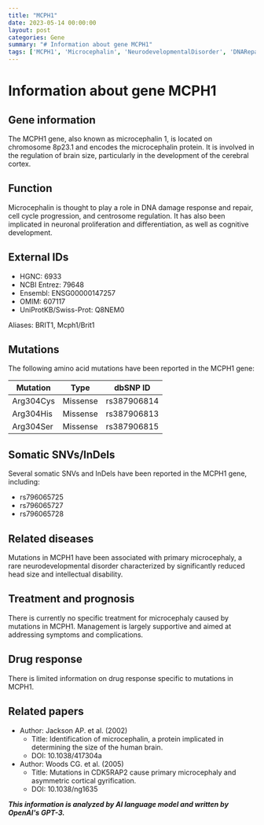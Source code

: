 ```yaml
---
title: "MCPH1"
date: 2023-05-14 00:00:00
layout: post
categories: Gene
summary: "# Information about gene MCPH1"
tags: ['MCPH1', 'Microcephalin', 'NeurodevelopmentalDisorder', 'DNARepair', 'PrimaryMicrocephaly', 'IntellectualDisability', 'CDK5RAP2', 'CognitiveDevelopment']
---
```


# Information about gene MCPH1

## Gene information

The MCPH1 gene, also known as microcephalin 1, is located on chromosome 8p23.1 and encodes the microcephalin protein. It is involved in the regulation of brain size, particularly in the development of the cerebral cortex.

## Function

Microcephalin is thought to play a role in DNA damage response and repair, cell cycle progression, and centrosome regulation. It has also been implicated in neuronal proliferation and differentiation, as well as cognitive development.

## External IDs

- HGNC: 6933
- NCBI Entrez: 79648
- Ensembl: ENSG00000147257
- OMIM: 607117
- UniProtKB/Swiss-Prot: Q8NEM0

Aliases: BRIT1, Mcph1/Brit1

## Mutations

The following amino acid mutations have been reported in the MCPH1 gene:

| Mutation | Type | dbSNP ID |
| --------| -----| -------- |
| Arg304Cys | Missense | rs387906814 |
| Arg304His | Missense | rs387906813 |
| Arg304Ser | Missense | rs387906815 |

## Somatic SNVs/InDels

Several somatic SNVs and InDels have been reported in the MCPH1 gene, including:

- rs796065725
- rs796065727
- rs796065728

## Related diseases

Mutations in MCPH1 have been associated with primary microcephaly, a rare neurodevelopmental disorder characterized by significantly reduced head size and intellectual disability.

## Treatment and prognosis

There is currently no specific treatment for microcephaly caused by mutations in MCPH1. Management is largely supportive and aimed at addressing symptoms and complications.

## Drug response

There is limited information on drug response specific to mutations in MCPH1.

## Related papers

- Author: Jackson AP. et al. (2002)
  - Title: Identification of microcephalin, a protein implicated in determining the size of the human brain.
  - DOI: 10.1038/417304a
- Author: Woods CG. et al. (2005)
  - Title: Mutations in CDK5RAP2 cause primary microcephaly and asymmetric cortical gyrification.
  - DOI: 10.1038/ng1635

**_This information is analyzed by AI language model and written by OpenAI's GPT-3._**